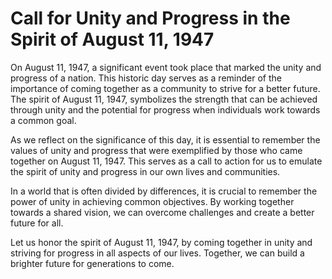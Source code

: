 <h1>Call for Unity and Progress in the Spirit of August 11, 1947</h1>
<p>On August 11, 1947, a significant event took place that marked the unity and progress of a nation. This historic day serves as a reminder of the importance of coming together as a community to strive for a better future. The spirit of August 11, 1947, symbolizes the strength that can be achieved through unity and the potential for progress when individuals work towards a common goal.</p>
<p>As we reflect on the significance of this day, it is essential to remember the values of unity and progress that were exemplified by those who came together on August 11, 1947. This serves as a call to action for us to emulate the spirit of unity and progress in our own lives and communities.</p>
<p>In a world that is often divided by differences, it is crucial to remember the power of unity in achieving common objectives. By working together towards a shared vision, we can overcome challenges and create a better future for all.</p>
<p>Let us honor the spirit of August 11, 1947, by coming together in unity and striving for progress in all aspects of our lives. Together, we can build a brighter future for generations to come.</p>